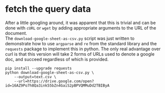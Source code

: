# fetch the query data

After a little googling around, it was apparent that this is trivial
    and can be done with `cURL` or `wget` by adding appropriate arguments
    to the URL of the document.  
The `download-google-sheet-as-csv.py` script was just written to 
    demonstrate how to use `argparse` and `re` from the standard
    library and the `requests` package
    to implement this in python.
The only real advantage over curl is that this version will take 2 
    forms of URLs used to denote a google doc, and succeed regardless
    of which is provided.

    pip install --upgrade requests
    python download-google-sheet-as-csv.py \
        --output=text.csv \
        --url=https://drive.google.com/open?id=16AZ9Po7h8Qa3ink55bZn4GaiS2pBPVQMMuDd2TBIByA